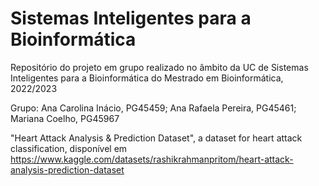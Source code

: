 # Sistemas Inteligentes para a Bioinformática
Repositório do projeto em grupo realizado no âmbito da UC de Sistemas Inteligentes para a Bioinformática do Mestrado em Bioinformática, 2022/2023

Grupo:
Ana Carolina Inácio, PG45459;
Ana Rafaela Pereira, PG45461;
Mariana Coelho, PG45967

"Heart Attack Analysis & Prediction Dataset", a dataset for heart attack classification, disponível em https://www.kaggle.com/datasets/rashikrahmanpritom/heart-attack-analysis-prediction-dataset
